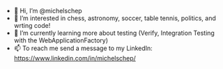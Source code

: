- 👋 Hi, I’m @michelschep
- 👀 I’m interested in chess, astronomy, soccer, table tennis, politics, and wrting code!
- 🌱 I’m currently learning more about testing (Verify, Integration Testing with the WebApplicationFactory)
- 📫 To reach me send a message to my LinkedIn: https://www.linkedin.com/in/michelschep/

<!---
michelschep/michelschep is a ✨ special ✨ repository because its `README.md` (this file) appears on your GitHub profile.
You can click the Preview link to take a look at your changes.
--->
